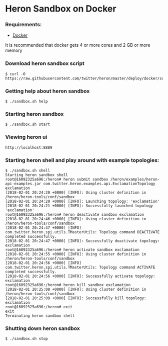 # Heron Sandbox on Docker

### Requirements:
* [Docker](https://docs.docker.com/install/)

It is recommended that docker gets 4 or more cores and 2 GB or more memory 

### Download heron sandbox script

```shell
$ curl -O https://raw.githubusercontent.com/twitter/heron/master/deploy/docker/sandbox.sh
```

### Getting help about heron sandbox

```shell
$ ./sandbox.sh help
```

### Starting heron sandbox

```shell
$ ./sandbox.sh start
```

### Viewing heron ui
```
http://localhost:8889
```

### Starting heron shell and play around with example topologies:
```shell
$ ./sandbox.sh shell
Starting heron sandbox shell 
root@16092325a696:/heron# heron submit sandbox /heron/examples/heron-api-examples.jar com.twitter.heron.examples.api.ExclamationTopology exclamation
[2018-02-01 20:24:20 +0000] [INFO]: Using cluster definition in /heron/heron-tools/conf/sandbox
[2018-02-01 20:24:20 +0000] [INFO]: Launching topology: 'exclamation'
[2018-02-01 20:24:21 +0000] [INFO]: Successfully launched topology 'exclamation' 
root@16092325a696:/heron# heron deactivate sandbox exclamation
[2018-02-01 20:24:46 +0000] [INFO]: Using cluster definition in /heron/heron-tools/conf/sandbox
[2018-02-01 20:24:47 +0000] [INFO] com.twitter.heron.spi.utils.TMasterUtils: Topology command DEACTIVATE completed successfully.  
[2018-02-01 20:24:47 +0000] [INFO]: Successfully deactivate topology: exclamation
root@16092325a696:/heron# heron activate sandbox exclamation
[2018-02-01 20:24:55 +0000] [INFO]: Using cluster definition in /heron/heron-tools/conf/sandbox
[2018-02-01 20:24:56 +0000] [INFO] com.twitter.heron.spi.utils.TMasterUtils: Topology command ACTIVATE completed successfully.  
[2018-02-01 20:24:56 +0000] [INFO]: Successfully activate topology: exclamation
root@16092325a696:/heron# heron kill sandbox exclamation
[2018-02-01 20:25:08 +0000] [INFO]: Using cluster definition in /heron/heron-tools/conf/sandbox
[2018-02-01 20:25:09 +0000] [INFO]: Successfully kill topology: exclamation
root@16092325a696:/heron# exit
exit
Terminating heron sandbox shell
```

### Shutting down heron sandbox
```shell
$ ./sandbox.sh stop
```
